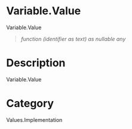 ﻿# Variable.Value
Variable.Value
> _function (identifier as text) as nullable any_
# Description 
Variable.Value
# Category 
Values.Implementation
